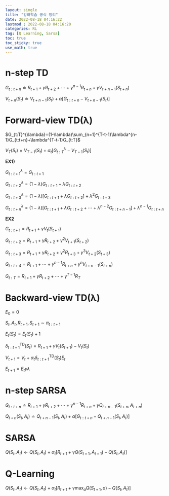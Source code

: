 ```yaml
---
layout: single
title: "강화학습 공식 정리"
date: 2022-08-18 04:16:22
lastmod : 2022-08-18 04:16:20
categories: RL
tag: [Q Learning, Sarsa]
toc: true
toc_sticky: true
use_math: true
---
```


# n-step TD
$G_{t:t+n} \doteq R_{t+1}+\gamma R_{t+2}+ \cdots + \gamma^{n-1}R_{t+n}+\gamma V_{t+n-1}(S_{t+n})$

$V_{t+n}(S_t) \doteq V_{t+n-1}(S_t)+\alpha [G_{t:t+n}-V_{t+n-1}(S_t)]$

# Forward-view TD(λ)
$G_{t:T}^{\lambda}=(1-\lambda)\sum_{n=1}^{T-t-1}\lambda^{n-1}G_{t:t+n}+\lambda^{T-t-1}G_{t:T}$

$V_{T}(S_t) = V_{T-1}(S_t)+\alpha_t [G_{t:T}^{\lambda}-V_{T-1}(S_t)]$

**EX1)**

$G_{t:t+1}^{\lambda}=G_{t:t+1}$

$G_{t:t+2}^{\lambda}=(1-\lambda)G_{t:t+1}+\lambda G_{t:t+2}$

$G_{t:t+3}^{\lambda}=(1-\lambda)[G_{t:t+1}+\lambda G_{t:t+2}]+\lambda^2 G_{t:t+3}$

$G_{t:t+n}^{\lambda}=(1-\lambda)[G_{t:t+1}+\lambda G_{t:t+2}+\cdots+\lambda^{n-2}G_{t:t+n-1}]+\lambda^{n-1} G_{t:t+n}$

**EX2**

$G_{t:t+1}=R_{t+1}+\gamma V_t(S_{t+1})$

$G_{t:t+2}=R_{t+1}+\gamma R_{t+2}+\gamma^2 V_{t+1}(S_{t+2})$

$G_{t:t+3}=R_{t+1}+\gamma R_{t+2}+\gamma^2 R_{t+3}+\gamma^3 V_{t+2}(S_{t+3})$

$G_{t:t+4}=R_{t+1}+\cdots+\gamma^{n-1}R_{t+n}+\gamma^nV_{t+n-1}(S_{t+n})$

$G_{t:T}=R_{t+1}+\gamma R_{t+2}+\cdots+\gamma^{T-1}R_T$

# Backward-view TD(λ)

$E_0=0$

$S_t,A_t,R_{t+1},S_{t+1} \sim \pi_{t:t+1}$

$E_t(S_t)=E_t(S_t)+1$

$\delta_{t:t+1}^{\text{TD}}(S_t)=R_{t+1}+\gamma V_t(S_{t+1})-V_t(S_t)$

$V_{t+1}=V_t+\alpha_t \delta_{t:t+1}^{\text{TD}}(S_t)E_t$

$E_{t+1}=E_t\gamma \lambda$

# n-step SARSA
$G_{t:t+n} \doteq R_{t+1}+\gamma R_{t+2}+ \cdots + \gamma^{n-1}R_{t+n}+\gamma Q_{t+n-1}(S_{t+n}, A_{t+n})$

$Q_{t+n}(S_t,A_t) \doteq Q_{t+n-1}(S_t,A_t)+\alpha [G_{t:t+n}-Q_{t+n-1}(S_t,A_t)]$

# SARSA
$Q(S_t,A_t) \leftarrow Q(S_t,A_t)+\alpha_t[R_{t+1}+\gamma Q(S_{t+1},A_{t+1})-Q(S_t,A_t)]$

# Q-Learning
$Q(S_t,A_t) \leftarrow Q(S_t,A_t)+\alpha_t[R_{t+1}+\gamma \max_{a}Q(S_{t+1},a)-Q(S_t,A_t)]$